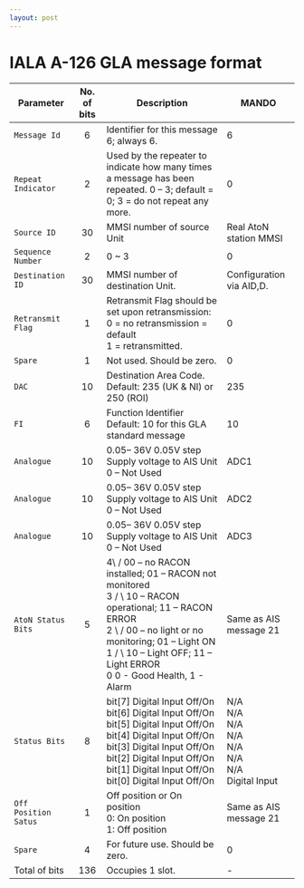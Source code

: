 ```yaml
---
layout: post
---
```


# IALA A-126 GLA message format

| Parameter| No. of bits| Description| MANDO|
| -- | :--: | -- | -- |
|`Message Id`| 6 | Identifier for this message 6; always 6.| 6|
|`Repeat Indicator`| 2 | Used by the repeater to indicate how many times a message has been repeated. 0 – 3; default = 0; 3 = do not repeat any more.| 0|
|`Source ID`| 30| MMSI number of source Unit| Real AtoN station MMSI |
|`Sequence Number`| 2| 0 ~ 3| 0|
|`Destination ID`| 30| MMSI number of destination Unit.| Configuration via AID,D.|
|`Retransmit Flag`| 1| Retransmit Flag should be set upon retransmission:<br/>0 = no retransmission = default<br/>1 = retransmitted.| 0|
|`Spare`| 1| Not used. Should be zero.| 0|
|`DAC`| 10| Destination Area Code.<br/>Default: 235 (UK & NI) or 250 (ROI)| 235|
|`FI`| 6| Function Identifier<br/>Default: 10 for this GLA standard message | 10|
|`Analogue`| 10| 0.05– 36V 0.05V step Supply voltage to AIS Unit<br/>0 – Not Used| ADC1|
|`Analogue`| 10| 0.05– 36V 0.05V step Supply voltage to AIS Unit<br/>0 – Not Used| ADC2|
|`Analogue`| 10| 0.05– 36V 0.05V step Supply voltage to AIS Unit<br/>0 – Not Used| ADC3|
|`AtoN Status Bits`| 5| 4\ / 00 – no RACON installed; 01 – RACON not monitored<br/>3 / \ 10 – RACON operational; 11 – RACON ERROR<br/>2 \ / 00 – no light or no monitoring; 01 – Light ON<br/>1 / \ 10 – Light OFF; 11 – Light ERROR<br/>0 0 - Good Health, 1 - Alarm| Same as AIS message 21|
|`Status Bits`| 8| bit[7] Digital Input Off/On<br/>bit[6] Digital Input Off/On<br/>bit[5] Digital Input Off/On<br/>bit[4] Digital Input Off/On<br/>bit[3] Digital Input Off/On<br/>bit[2] Digital Input Off/On<br/>bit[1] Digital Input Off/On<br/>bit[0] Digital Input Off/On| N/A<br/>N/A<br/>N/A<br/>N/A<br/>N/A<br/>N/A<br/>N/A<br/>Digital Input|
|`Off Position Satus`| 1| Off position or On position<br/>0: On position<br/>1: Off position| Same as AIS message 21|
|`Spare`| 4| For future use. Should be zero.| 0|
|Total of bits| 136 | Occupies 1 slot. | -|
